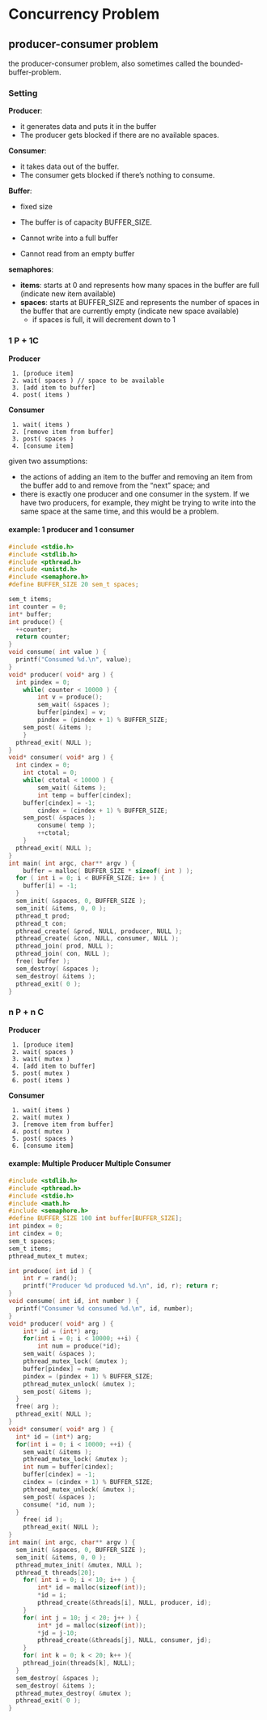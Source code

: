# Concurrency Problem 



## producer-consumer problem

the producer-consumer problem, also sometimes called the bounded-buffer-problem.

### Setting 

**Producer**:

-  it generates data and puts it in the buffer
- The producer gets blocked if there are no available spaces.

**Consumer**:

-  it takes data out of the buffer.
- The consumer gets blocked if there’s nothing to consume.

**Buffer**: 

- fixed size

- The buffer is of capacity BUFFER_SIZE. 
- Cannot write into a full buffer
- Cannot read from an empty buffer

**semaphores**: 

- **items**: starts at 0 and represents how many spaces in the buffer are full (indicate new item available)
- **spaces**: starts at BUFFER_SIZE and represents the number of spaces in the buffer that are currently empty (indicate new space available)
  - if spaces is full, it will decrement down to 1

### 1 P + 1C

**Producer**

```
 1. [produce item]
 2. wait( spaces ) // space to be available
 3. [add item to buffer]
 4. post( items )
```

**Consumer**

```
 1. wait( items )
 2. [remove item from buffer]
 3. post( spaces )
 4. [consume item]
```

given two assumptions: 

- the actions of adding an item to the buffer and removing an item from the buffer add to and remove from the “next” space; and 
- there is exactly one producer and one consumer in the system. If we have two producers, for example, they might be trying to write into the same space at the same time, and this would be a problem.

#### example: 1 producer and 1 consumer

```c
#include <stdio.h> 
#include <stdlib.h> 
#include <pthread.h> 
#include <unistd.h> 
#include <semaphore.h>
#define BUFFER_SIZE 20 sem_t spaces;

sem_t items;
int counter = 0;
int* buffer;
int produce() { 
  ++counter; 
  return counter;
}
void consume( int value ) { 
  printf("Consumed %d.\n", value);
}
void* producer( void* arg ) { 
  int pindex = 0;
	while( counter < 10000 ) {
		int v = produce();
		sem_wait( &spaces );
		buffer[pindex] = v;
		pindex = (pindex + 1) % BUFFER_SIZE; 
    sem_post( &items );
	}
  pthread_exit( NULL );
}
void* consumer( void* arg ) { 
  int cindex = 0;
	int ctotal = 0;
	while( ctotal < 10000 ) {
		sem_wait( &items );
		int temp = buffer[cindex]; 
    buffer[cindex] = -1;
		cindex = (cindex + 1) % BUFFER_SIZE; 
    sem_post( &spaces );
		consume( temp );
		++ctotal;
	}
  pthread_exit( NULL );
}
int main( int argc, char** argv ) {
	buffer = malloc( BUFFER_SIZE * sizeof( int ) ); 
  for ( int i = 0; i < BUFFER_SIZE; i++ ) {
    buffer[i] = -1;
  }
  sem_init( &spaces, 0, BUFFER_SIZE );
  sem_init( &items, 0, 0 );
  pthread_t prod;
  pthread_t con;
  pthread_create( &prod, NULL, producer, NULL );
  pthread_create( &con, NULL, consumer, NULL );
  pthread_join( prod, NULL );
  pthread_join( con, NULL );
  free( buffer );
  sem_destroy( &spaces );
  sem_destroy( &items );
  pthread_exit( 0 );
}

```



### n P + n C

**Producer**

```
 1. [produce item]
 2. wait( spaces )
 3. wait( mutex )
 4. [add item to buffer]
 5. post( mutex )
 6. post( items )
```

**Consumer**

```
 1. wait( items )
 2. wait( mutex )
 3. [remove item from buffer]
 4. post( mutex )
 5. post( spaces )
 6. [consume item]
```

#### example: Multiple Producer Multiple Consumer

```c
#include <stdlib.h> 
#include <pthread.h> 
#include <stdio.h> 
#include <math.h> 
#include <semaphore.h>
#define BUFFER_SIZE 100 int buffer[BUFFER_SIZE]; 
int pindex = 0;
int cindex = 0;
sem_t spaces;
sem_t items; 
pthread_mutex_t mutex;

int produce( int id ) {
	int r = rand();
	printf("Producer %d produced %d.\n", id, r); return r;
}
void consume( int id, int number ) { 
  printf("Consumer %d consumed %d.\n", id, number);
}
void* producer( void* arg ) {
	int* id = (int*) arg;
	for(int i = 0; i < 10000; ++i) {
		int num = produce(*id); 
    sem_wait( &spaces ); 
    pthread_mutex_lock( &mutex ); 
    buffer[pindex] = num;
    pindex = (pindex + 1) % BUFFER_SIZE;
    pthread_mutex_unlock( &mutex );
    sem_post( &items );
  }
  free( arg );
  pthread_exit( NULL );
}
void* consumer( void* arg ) {
  int* id = (int*) arg;
  for(int i = 0; i < 10000; ++i) {
  	sem_wait( &items ); 
    pthread_mutex_lock( &mutex );
  	int num = buffer[cindex]; 
    buffer[cindex] = -1;
  	cindex = (cindex + 1) % BUFFER_SIZE; 
    pthread_mutex_unlock( &mutex ); 
    sem_post( &spaces );
  	consume( *id, num );
  }
    free( id );
    pthread_exit( NULL );
}
int main( int argc, char** argv ) { 
  sem_init( &spaces, 0, BUFFER_SIZE ); 
  sem_init( &items, 0, 0 ); 
  pthread_mutex_init( &mutex, NULL );
  pthread_t threads[20];
	for( int i = 0; i < 10; i++ ) {
		int* id = malloc(sizeof(int));
		*id = i;
		pthread_create(&threads[i], NULL, producer, id);
	}
	for( int j = 10; j < 20; j++ ) {
		int* jd = malloc(sizeof(int));
		*jd = j-10;
		pthread_create(&threads[j], NULL, consumer, jd);
	}
	for( int k = 0; k < 20; k++ ){
    pthread_join(threads[k], NULL);
  }
  sem_destroy( &spaces );
  sem_destroy( &items );
  pthread_mutex_destroy( &mutex );
  pthread_exit( 0 );
}
```

